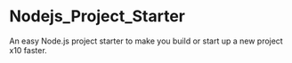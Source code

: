 # Nodejs_Project_Starter
An easy Node.js project starter to make you build or start up a new project x10 faster.
